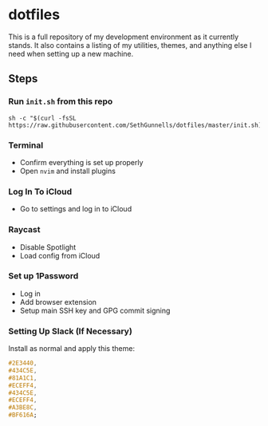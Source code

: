 # dotfiles

This is a full repository of my development environment as it currently stands. It also contains a listing of my utilities, themes, and anything else I need when setting up a new machine.

## Steps

### Run `init.sh` from this repo

```
sh -c "$(curl -fsSL https://raw.githubusercontent.com/SethGunnells/dotfiles/master/init.sh)"
```

### Terminal

- Confirm everything is set up properly
- Open `nvim` and install plugins

### Log In To iCloud

- Go to settings and log in to iCloud

### Raycast

- Disable Spotlight
- Load config from iCloud

### Set up 1Password

- Log in
- Add browser extension
- Setup main SSH key and GPG commit signing

### Setting Up Slack (If Necessary)

Install as normal and apply this theme:

```css
#2E3440,
#434C5E,
#81A1C1,
#ECEFF4,
#434C5E,
#ECEFF4,
#A3BE8C,
#BF616A;
```
